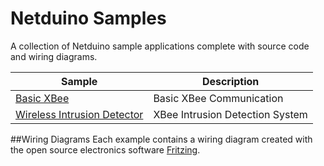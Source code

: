 Netduino Samples
===

A collection of Netduino sample applications complete with source code and wiring diagrams.

Sample                                               | Description
-----------------------------------------------------|------------------------------------------------------
[Basic XBee](BasicXBeeExample)                       |Basic XBee Communication
[Wireless Intrusion Detector](WirelessInfraredSensor)|XBee Intrusion Detection System

##Wiring Diagrams
Each example contains a wiring diagram created with the open source electronics software [Fritzing](http://fritzing.org/download/).

